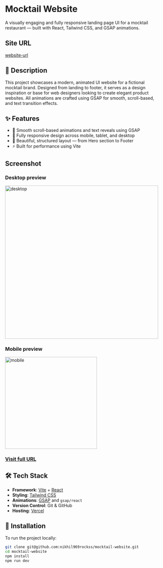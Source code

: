 # Mocktail Website

A visually engaging and fully responsive landing page UI for a mocktail restaurant — built with React, Tailwind CSS, and GSAP animations.

## Site URL
[website-url](https://mocktail-website-kappa.vercel.app/)



## 🚀 Description

This project showcases a modern, animated UI website for a fictional mocktail brand. Designed from landing to footer, it serves as a design inspiration or base for web designers looking to create elegant product websites. All animations are crafted using GSAP for smooth, scroll-based, and text transition effects.

## ✨ Features

- 🎯 Smooth scroll-based animations and text reveals using GSAP
- 📱 Fully responsive design across mobile, tablet, and desktop
- 💅 Beautiful, structured layout — from Hero section to Footer
- ⚡ Built for performance using Vite

## Screenshot 

### Desktop preview 
<img width="500" alt="desktop" src="https://github.com/user-attachments/assets/4bb5f53e-98e8-4ee8-bf3d-22fbfcf587df" />

### Mobile preview
<img width="300" alt="mobile" src="https://github.com/user-attachments/assets/b50f517c-96cc-4fb4-a44a-3aee91df1e11" />

### [Visit full URL](https://mocktail-website-kappa.vercel.app/)







## 🛠 Tech Stack

- **Framework**: [Vite](https://vitejs.dev/) + [React](https://reactjs.org/)
- **Styling**: [Tailwind CSS](https://tailwindcss.com/)
- **Animations**: [GSAP](https://greensock.com/gsap/) and `gsap/react`
- **Version Control**: Git & GitHub
- **Hosting**: [Vercel](https://vercel.com/)

## 🔧 Installation

To run the project locally:

```bash
git clone git@github.com:nikhil969rockss/mocktail-website.git
cd mocktail-website
npm install
npm run dev
